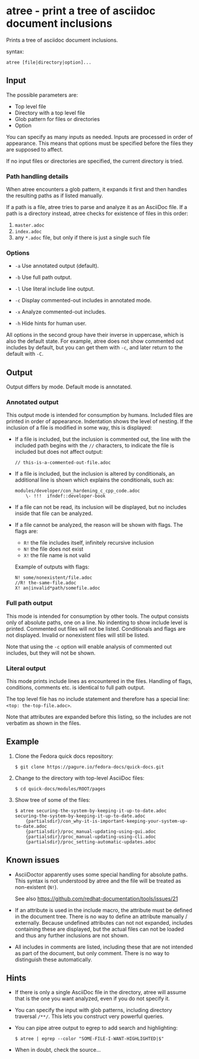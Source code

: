 # atree - print a tree of asciidoc document inclusions

Prints a tree of asciidoc document inclusions.

syntax:

```
atree [file|directory|option]...
```


## Input

The possible parameters are:

* Top level file
* Directory with a top level file
* Glob pattern for files or directories
* Option

You can specify as many inputs as needed. Inputs are processed in order of appearance. This means that options must be specified before the files they are supposed to affect.

If no input files or directories are specified, the current directory is tried.

### Path handling details

When atree encounters a glob pattern, it expands it first and then handles the resulting paths as if listed manually.

If a path is a file, atree tries to parse and analyze it as an AsciiDoc file. If a path is a directory instead, atree checks for existence of files in this order:

1. `master.adoc`
2. `index.adoc`
3. any `*.adoc` file, but only if there is just a single such file


### Options

* `-a`  Use annotated output (default).
* `-b`  Use full path output.
* `-l`  Use literal include line output.

* `-c`  Display commented-out includes in annotated mode.
* `-x`  Analyze commented-out includes.
* `-h`  Hide hints for human user.

All options in the second group have their inverse in uppercase, which is also the default state. For example, atree does not show commented out includes by default, but you can get them with `-c`, and later return to the default with `-C`.


## Output

Output differs by mode. Default mode is annotated.

### Annotated output

This output mode is intended for consumption by humans. Included files are printed in order of appearance. Indentation shows the level of nesting. If the inclusion of a file is modified in some way, this is displayed:

* If a file is included, but the inclusion is commented out, the line with the included path begins with the `//` characters, to indicate the file is included but does not affect output:

    ```
    // this-is-a-commented-out-file.adoc
    ```

* If a file is included, but the inclusion is altered by conditionals, an additional line is shown which explains the conditionals, such as:

    ```
    modules/developer/con_hardening_c_cpp_code.adoc
        \- !!!  ifndef::developer-book
    ```

* If a file can not be read, its inclusion will be displayed, but no includes inside that file can be analyzed.

* If a file cannot be analyzed, the reason will be shown with flags. The flags are:
  
    * `R!` the file includes itself, infinitely recursive inclusion
    * `N!` the file does not exist
    * `X!` the file name is not valid
  
    Example of outputs with flags:
  
    ```
    N! some/nonexistent/file.adoc
    //R! the-same-file.adoc
    X! an|invalid*path/somefile.adoc
    ```


### Full path output

This mode is intended for consumption by other tools. The output consists only of absolute paths, one on a line. No indenting to show include level is printed. Commented out files will not be listed. Conditionals and flags are not displayed. Invalid or nonexistent files will still be listed.

Note that using the `-c` option will enable analysis of commented out includes, but they will not be shown.

### Literal output

This mode prints include lines as encountered in the files. Handling of flags, conditions, comments etc. is identical to full path output.

The top level file has no include statement and therefore has a special line: `<top: the-top-file.adoc>`.

Note that attributes are expanded before this listing, so the includes are not verbatim as shown in the files.


## Example

1. Clone the Fedora quick docs repository:

   ```
   $ git clone https://pagure.io/fedora-docs/quick-docs.git
   ```

2. Change to the directory with top-level AsciiDoc files:

   ```
   $ cd quick-docs/modules/ROOT/pages
   ```

3. Show tree of some of the files:

   ```
   $ atree securing-the-system-by-keeping-it-up-to-date.adoc
   securing-the-system-by-keeping-it-up-to-date.adoc
       {partialsdir}/con_why-it-is-important-keeping-your-system-up-to-date.adoc
       {partialsdir}/proc_manual-updating-using-gui.adoc
       {partialsdir}/proc_manual-updating-using-cli.adoc
       {partialsdir}/proc_setting-automatic-updates.adoc
   ```


## Known issues

* AsciiDoctor apparently uses some special handling for absolute paths. This syntax is not understood by atree and the file will be treated as non-existent (`N!`).

  See also https://github.com/redhat-documentation/tools/issues/21

* If an attribute is used in the include macro, the attribute must be defined in the document tree. There is no way to define an attribute manually / externally. Because undefined attributes can not not expanded, includes containing these are displayed, but the actual files can not be loaded and thus any further inclusions are not shown.

* All includes in comments are listed, including these that are not intended as part of the document, but only comment. There is no way to distinguish these automatically.


## Hints

* If there is only a single AsciiDoc file in the directory, atree will assume that is the one you want analyzed, even if you do not specify it.

* You can specify the input with glob patterns, including directory traversal `/**/`. This lets you construct very powerful queries.

* You can pipe atree output to egrep to add search and highlighting:

    ```
    $ atree | egrep --color "SOME-FILE-I-WANT-HIGHLIGHTED|$"
    ```

* When in doubt, check the source...
